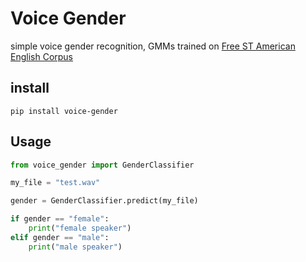 # Voice Gender

simple voice gender recognition, GMMs trained on [Free ST American English Corpus](https://www.openslr.org/45/)

## install

    pip install voice-gender
    
## Usage

```python
from voice_gender import GenderClassifier

my_file = "test.wav"

gender = GenderClassifier.predict(my_file)

if gender == "female":
    print("female speaker")
elif gender == "male":
    print("male speaker")
```